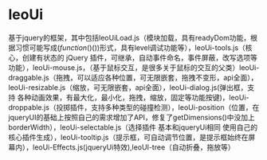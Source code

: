 leoUi
=====
基于jquery的框架，其中包括leoUiLoad.js（模块加载，具有readyDom功能，根据习惯可能写成$(function($)())形式，具有level调试功能等），leoUi-tools.js（核心，创建有状态的 jQuery 插件，可继承，自动事件命名，事件屏蔽，改写选项等功能），leoUi-mouse.js，（基于鼠标交互，是很多关于鼠标的交互的父类）leoUi-draggable.js（拖拽，可以适应各种位置，可无限嵌套，拖拽不变形，api全面），leoUi-resizable.js（缩放，可无限嵌套，api全面），leoUi-dialog.js(弹出框，支持 各种动画效果，有最大化，最小化，拖拽，缩放，固定等功能按键)，leoUi-droppable.js（投掷插件，支持多种类型的碰撞检测），leoUi-position（位置，在jqueryUI的基础上按照自己的需求增加了API，修复了getDimensions()中没加上borderWidth），leoUi-selectable.js（选择插件 基本和jqueryUi相同 使用自己的核心插件生成），leoUi-tooltip.js（提示框，可自动调节位置，是提示框始终在屏幕内），leoUi-Effects.js(jqueryUi特效),leoUI-tree（自动折叠，拖放等）

